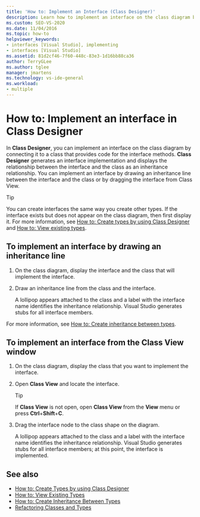 ```yaml
---
title: 'How to: Implement an Interface (Class Designer)'
description: Learn how to implement an interface on the class diagram by connecting it to a class that provides code for the interface methods.
ms.custom: SEO-VS-2020
ms.date: 11/04/2016
ms.topic: how-to
helpviewer_keywords:
- interfaces [Visual Studio], implementing
- interfaces [Visual Studio]
ms.assetid: 81d2cf46-7f60-448c-83e3-1d16bb88ca36
author: TerryGLee
ms.author: tglee
manager: jmartens
ms.technology: vs-ide-general
ms.workload:
- multiple
---
```

# How to: Implement an interface in Class Designer

In **Class Designer**, you can implement an interface on the class diagram by connecting it to a class that provides code for the interface methods. **Class Designer** generates an interface implementation and displays the relationship between the interface and the class as an inheritance relationship. You can implement an interface by drawing an inheritance line between the interface and the class or by dragging the interface from Class View.

> [!TIP]
> You can create interfaces the same way you create other types. If the interface exists but does not appear on the class diagram, then first display it. For more information, see [How to: Create types by using Class Designer](how-to-create-types.md) and [How to: View existing types](how-to-view-existing-types.md).

## To implement an interface by drawing an inheritance line

1. On the class diagram, display the interface and the class that will implement the interface.

2. Draw an inheritance line from the class and the interface.

     A lollipop appears attached to the class and a label with the interface name identifies the inheritance relationship. Visual Studio generates stubs for all interface members.

For more information, see [How to: Create inheritance between types](how-to-create-inheritance-between-types.md).

## To implement an interface from the Class View window

1. On the class diagram, display the class that you want to implement the interface.

2. Open **Class View** and locate the interface.

    > [!TIP]
    > If **Class View** is not open, open **Class View** from the **View** menu or press **Ctrl**+**Shift**+**C**.

3. Drag the interface node to the class shape on the diagram.

     A lollipop appears attached to the class and a label with the interface name identifies the inheritance relationship. Visual Studio generates stubs for all interface members; at this point, the interface is implemented.

## See also

- [How to: Create Types by using Class Designer](how-to-create-types.md)
- [How to: View Existing Types](how-to-view-existing-types.md)
- [How to: Create Inheritance Between Types](how-to-create-inheritance-between-types.md)
- [Refactoring Classes and Types](refactoring-classes-and-types.md)
